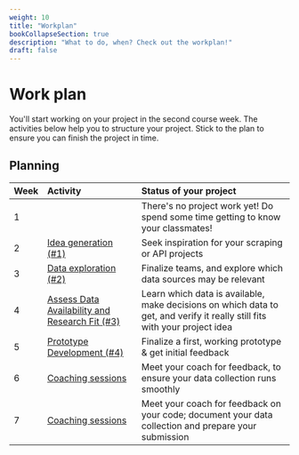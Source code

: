 ```yaml
---
weight: 10
title: "Workplan"
bookCollapseSection: true
description: "What to do, when? Check out the workplan!"
draft: false
---
```



# Work plan

You'll start working on your project in the second course week. The activities below help you to structure your project. Stick to the plan to ensure you can finish the project in time.

## Planning


| Week | Activity | Status of your project
|:---- | :---- | :---- |
| 1 |   | There's no project work yet! Do spend some time getting to know your classmates! |
| 2 | [Idea generation (#1)](activity1.md)  | Seek inspiration for your scraping or API projects |
| 3 | [Data exploration (#2)](activity2.md)  | Finalize teams, and explore which data sources may be relevant |
| 4 | [Assess Data Availability and Research Fit (#3)](activity3.md)  | Learn which data is available, make decisions on which data to get, and verify it really still fits with your project idea |
| 5 | [Prototype Development (#4)](activity4.md)  | Finalize a first, working prototype & get initial feedback |
| 6 | [Coaching sessions](coaching.md)  | Meet your coach for feedback, to ensure your data collection runs smoothly |
| 7 | [Coaching sessions](coaching.md)  | Meet your coach for feedback on your code; document your data collection and prepare your submission |
